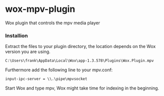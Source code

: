 # wox-mpv-plugin
 
Wox plugin that controls the mpv media player

### Installion

Extract the files to your plugin directory, the location depends on the Wox version you are using.

```
C:\Users\frank\AppData\Local\Wox\app-1.3.578\Plugins\Wox.Plugin.mpv
```

Furthermore add the following line to your mpv.conf:

```
input-ipc-server = \\.\pipe\mpvsocket
```

Start Wox and type mpv, Wox might take time for indexing in the beginning.